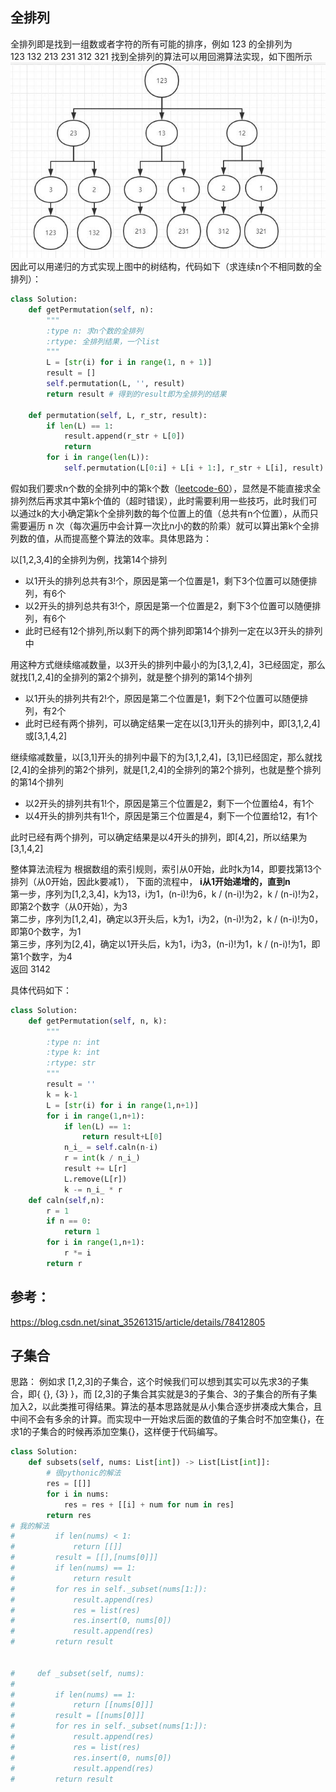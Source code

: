 ## 全排列
全排列即是找到一组数或者字符的所有可能的排序，例如 123 的全排列为  
  123 132 213 231 312 321
找到全排列的算法可以用回溯算法实现，如下图所示
![](images/20181226175738.jpg)  
因此可以用递归的方式实现上图中的树结构，代码如下（求连续n个不相同数的全排列）：

```python
class Solution:
    def getPermutation(self, n):
        """
        :type n: 求n个数的全排列
        :rtype: 全排列结果，一个list
        """
        L = [str(i) for i in range(1, n + 1)]
        result = []
        self.permutation(L, '', result)
        return result # 得到的result即为全排列的结果

    def permutation(self, L, r_str, result):
        if len(L) == 1:
            result.append(r_str + L[0])
            return
        for i in range(len(L)):
            self.permutation(L[0:i] + L[i + 1:], r_str + L[i], result)

```
假如我们要求n个数的全排列中的第k个数（[leetcode-60](https://leetcode-cn.com/problems/permutation-sequence/)），显然是不能直接求全排列然后再求其中第k个值的（超时错误），此时需要利用一些技巧，此时我们可以通过k的大小确定第k个全排列数的每个位置上的值（总共有n个位置），从而只需要遍历 n 次（每次遍历中会计算一次比n小的数的阶乘）就可以算出第k个全排列数的值，从而提高整个算法的效率。具体思路为：

以\[1,2,3,4\]的全排列为例，找第14个排列

- 以1开头的排列总共有3!个，原因是第一个位置是1，剩下3个位置可以随便排列，有6个
- 以2开头的排列总共有3!个，原因是第一个位置是2，剩下3个位置可以随便排列，有6个
- 此时已经有12个排列,所以剩下的两个排列即第14个排列一定在以3开头的排列中  

用这种方式继续缩减数量，以3开头的排列中最小的为\[3,1,2,4\]，3已经固定，那么就找\[1,2,4\]的全排列的第2个排列，就是整个排列的第14个排列

- 以1开头的排列共有2!个，原因是第二个位置是1，剩下2个位置可以随便排列，有2个  
- 此时已经有两个排列，可以确定结果一定在以\[3,1\]开头的排列中，即\[3,1,2,4\]或\[3,1,4,2\]  

继续缩减数量，以\[3,1\]开头的排列中最下的为\[3,1,2,4\]，\[3,1\]已经固定，那么就找\[2,4\]的全排列的第2个排列，就是\[1,2,4\]的全排列的第2个排列，也就是整个排列的第14个排列

- 以2开头的排列共有1!个，原因是第三个位置是2，剩下一个位置给4，有1个
- 以4开头的排列共有1!个，原因是第三个位置是4，剩下一个位置给12，有1个

此时已经有两个排列，可以确定结果是以4开头的排列，即\[4,2\]，所以结果为\[3,1,4,2\]


整体算法流程为
根据数组的索引规则，索引从0开始，此时k为14，即要找第13个排列（从0开始，因此k要减1）， 下面的流程中， **i从1开始递增的，直到n**  
第一步，序列为\[1,2,3,4\]，k为13，i为1，(n-i)!为6，k / (n-i)!为2，k / (n-i)!为2，即第2个数字（从0开始），为3  
第二步，序列为\[1,2,4\]，确定以3开头后，k为1，i为2，(n-i)!为2，k / (n-i)!为0，即第0个数字，为1  
第三步，序列为\[2,4\]，确定以1开头后，k为1，i为3，(n-i)!为1，k / (n-i)!为1，即第1个数字，为4  
返回 3142

具体代码如下：
```python
class Solution:
    def getPermutation(self, n, k):
        """
        :type n: int
        :type k: int
        :rtype: str
        """
        result = ''
        k = k-1
        L = [str(i) for i in range(1,n+1)]
        for i in range(1,n+1): 
            if len(L) == 1:
                return result+L[0]
            n_i_ = self.caln(n-i)
            r = int(k / n_i_)
            result += L[r]
            L.remove(L[r])
            k -= n_i_ * r
    def caln(self,n):
        r = 1
        if n == 0:
            return 1
        for i in range(1,n+1):
            r *= i
        return r

```

## 参考：
https://blog.csdn.net/sinat_35261315/article/details/78412805


## 子集合
思路： 例如求 \[1,2,3\]的子集合，这个时候我们可以想到其实可以先求3的子集合，即{ {}, {3} }，而 \[2,3\]的子集合其实就是3的子集合、3的子集合的所有子集加入2，以此类推可得结果。算法的基本思路就是从小集合逐步拼凑成大集合，且中间不会有多余的计算。而实现中一开始求后面的数值的子集合时不加空集{}，在求1的子集合的时候再添加空集{}，这样便于代码编写。
```python
class Solution:
    def subsets(self, nums: List[int]) -> List[List[int]]:
        # 很pythonic的解法
        res = [[]]
        for i in nums:
            res = res + [[i] + num for num in res]
        return res
# 我的解法
#         if len(nums) < 1:
#             return [[]]
#         result = [[],[nums[0]]]
#         if len(nums) == 1:
#             return result
#         for res in self._subset(nums[1:]):
#             result.append(res)
#             res = list(res)
#             res.insert(0, nums[0])
#             result.append(res)
#         return result
        
    
#     def _subset(self, nums):
#         
#         if len(nums) == 1:
#             return [[nums[0]]]
#         result = [[nums[0]]]
#         for res in self._subset(nums[1:]):
#             result.append(res)
#             res = list(res)
#             res.insert(0, nums[0])
#             result.append(res)
#         return result
```

